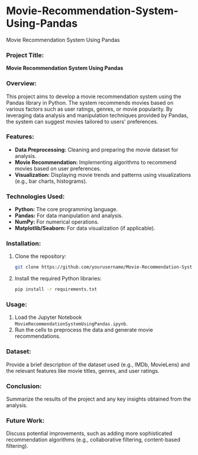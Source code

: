# Movie-Recommendation-System-Using-Pandas
Movie Recommendation System Using Pandas

### **Project Title:**
**Movie Recommendation System Using Pandas**

### **Overview:**
This project aims to develop a movie recommendation system using the Pandas library in Python. The system recommends movies based on various factors such as user ratings, genres, or movie popularity. By leveraging data analysis and manipulation techniques provided by Pandas, the system can suggest movies tailored to users' preferences.

### **Features:**
- **Data Preprocessing:** Cleaning and preparing the movie dataset for analysis.
- **Movie Recommendation:** Implementing algorithms to recommend movies based on user preferences.
- **Visualization:** Displaying movie trends and patterns using visualizations (e.g., bar charts, histograms).

### **Technologies Used:**
- **Python:** The core programming language.
- **Pandas:** For data manipulation and analysis.
- **NumPy:** For numerical operations.
- **Matplotlib/Seaborn:** For data visualization (if applicable).

### **Installation:**
1. Clone the repository:
   ```bash
   git clone https://github.com/yourusername/Movie-Recommendation-System-Using-Pandas.git
   ```
2. Install the required Python libraries:
   ```bash
   pip install -r requirements.txt
   ```

### **Usage:**
1. Load the Jupyter Notebook `MovieRecommendationSystemUsingPandas.ipynb`.
2. Run the cells to preprocess the data and generate movie recommendations.

### **Dataset:**
Provide a brief description of the dataset used (e.g., IMDb, MovieLens) and the relevant features like movie titles, genres, and user ratings.

### **Conclusion:**
Summarize the results of the project and any key insights obtained from the analysis.

### **Future Work:**
Discuss potential improvements, such as adding more sophisticated recommendation algorithms (e.g., collaborative filtering, content-based filtering).

